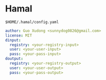 # Hamal


`$HOME/.hamal/config.yaml`

```yaml
author: Guo Xudong <sunnydog0826@gmail.com>
license: MIT
dinput:
  registry: <your-registry-input>
  user: <your-user-input>
  pass: <your-pass-input>
doutput:
  registry: <your-registry-output>
  user: <your-user-output>
  pass: <your-pass-output>

```
